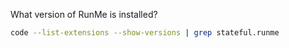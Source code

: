 What version of RunMe is installed?

```sh {"id":"01HZ31FENV04M6B32S2VGT7HVY"}
code --list-extensions --show-versions | grep stateful.runme
```